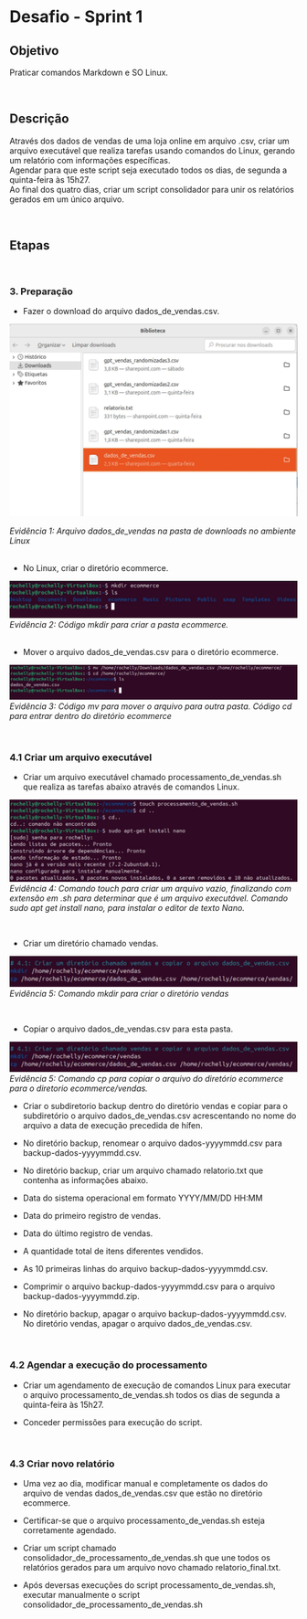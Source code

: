 # Desafio - Sprint 1

## Objetivo


Praticar comandos Markdown e SO Linux.

<br>

## Descrição

Através dos dados de vendas de uma loja online em arquivo .csv, criar um arquivo executável que realiza tarefas usando comandos do Linux, gerando um relatório com informações específicas.     
Agendar para que este script seja executado todos os dias, de segunda a quinta-feira às 15h27.   
Ao final dos quatro dias, criar um script consolidador para unir os relatórios gerados em um único arquivo.

<br>

## Etapas

<br> 

### 3. Preparação

* Fazer o download do arquivo dados_de_vendas.csv.

![Evidência 1](/Sprint%201/evidencias/evid_desafio/etapa3/01.jpg)

_Evidência 1: Arquivo dados_de_vendas na pasta de downloads no ambiente Linux_              
<br>

* No Linux, criar o diretório ecommerce.             

![Evidência 2](/Sprint%201/evidencias/evid_desafio/etapa3/02.jpg)
_Evidência 2: Código mkdir para criar a pasta ecommerce._                        
<br>

* Mover o arquivo dados_de_vendas.csv para o diretório ecommerce.

![Evidência 3](/Sprint%201/evidencias/evid_desafio/etapa3/03.jpg)
_Evidência 3: Código mv para mover o arquivo para outra pasta. Código cd para entrar dentro do diretório ecommerce_

<br>

### 4.1 Criar um arquivo executável

* Criar um arquivo executável chamado processamento_de_vendas.sh que realiza as tarefas abaixo através de comandos Linux.

![Evidência 4](/Sprint%201/evidencias/evid_desafio/etapa4-1/04.jpg)
_Evidência 4: Comando touch para criar um arquivo vazio, finalizando com extensão em .sh para determinar que é um arquivo executável. Comando sudo apt get install nano, para instalar o editor de texto Nano._                               

<br>

* Criar um diretório chamado vendas.

![Evidência 5](/Sprint%201/evidencias/evid_desafio/etapa4-1/05.jpg)
_Evidência 5: Comando mkdir para criar o diretório vendas_

<br>

* Copiar o arquivo dados_de_vendas.csv para esta pasta.

![Evidência 5](/Sprint%201/evidencias/evid_desafio/etapa4-1/05.jpg)
_Evidência 5: Comando cp para copiar o arquivo do diretório ecommerce para o diretorio ecommerce/vendas._

* Criar o subdiretorio backup dentro do diretório vendas e copiar para o subdiretório o arquivo dados_de_vendas.csv acrescentando no nome do arquivo a data de execução precedida de hífen.

* No diretório backup, renomear o arquivo dados-yyyymmdd.csv para backup-dados-yyyymmdd.csv.

* No diretório backup, criar um arquivo chamado relatorio.txt que contenha as informações abaixo.

* Data do sistema operacional em formato YYYY/MM/DD HH:MM

* Data do primeiro registro de vendas.

* Data do último registro de vendas.

* A quantidade total de itens diferentes vendidos.

* As 10 primeiras linhas do arquivo backup-dados-yyyymmdd.csv.

* Comprimir o arquivo backup-dados-yyyymmdd.csv para o arquivo backup-dados-yyyymmdd.zip.

* No diretório backup, apagar o arquivo backup-dados-yyyymmdd.csv. No diretório vendas, apagar o arquivo dados_de_vendas.csv.



<br>

### 4.2 Agendar a execução do processamento

* Criar um agendamento de execução de comandos Linux para executar o arquivo processamento_de_vendas.sh todos os dias de segunda a quinta-feira às 15h27.

* Conceder permissões para execução do script.


<br>

### 4.3 Criar novo relatório

* Uma vez ao dia, modificar manual e completamente os dados do arquivo de vendas dados_de_vendas.csv que estão no diretório ecommerce.

* Certificar-se que o arquivo processamento_de_vendas.sh esteja corretamente agendado.

* Criar um script chamado consolidador_de_processamento_de_vendas.sh que une todos os relatórios gerados para um arquivo novo chamado relatorio_final.txt.

* Após deversas execuções do script processamento_de_vendas.sh, executar manualmente o script consolidador_de_processamento_de_vendas.sh